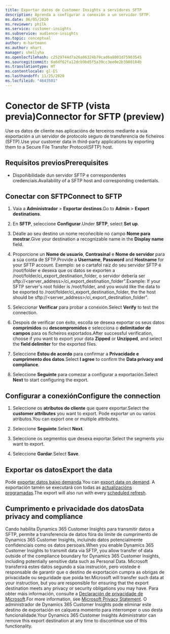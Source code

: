 ```yaml
---
title: Exportar datos de Customer Insights a servidores SFTP
description: Aprenda a configurar a conexión a un servidor SFTP.
ms.date: 06/05/2020
ms.reviewer: philk
ms.service: customer-insights
ms.subservice: audience-insights
ms.topic: conceptual
author: m-hartmann
ms.author: mhart
manager: shellyha
ms.openlocfilehash: c2529744d7a26a06324b79cad6a8001d75903545
ms.sourcegitcommit: 6a6df62fa12dcb9bd5f5a39cc3ee0e2b3988184b
ms.translationtype: HT
ms.contentlocale: gl-ES
ms.lasthandoff: 11/25/2020
ms.locfileid: "4643501"
---
```

# <a name="connector-for-sftp-preview"></a><span data-ttu-id="66cb7-103">Conector de SFTP (vista previa)</span><span class="sxs-lookup"><span data-stu-id="66cb7-103">Connector for SFTP (preview)</span></span>

<span data-ttu-id="66cb7-104">Use os datos de cliente nas aplicacións de terceiros mediante a súa exportación a un servidor de protocolo seguro de transferencia de ficheiros (SFTP).</span><span class="sxs-lookup"><span data-stu-id="66cb7-104">Use your customer data in third-party applications by exporting them to a Secure File Transfer Protocol(SFTP) host.</span></span>

## <a name="prerequisites"></a><span data-ttu-id="66cb7-105">Requisitos previos</span><span class="sxs-lookup"><span data-stu-id="66cb7-105">Prerequisites</span></span>

- <span data-ttu-id="66cb7-106">Dispoñibilidade dun servidor SFTP e correspondentes credenciais.</span><span class="sxs-lookup"><span data-stu-id="66cb7-106">Availability of a SFTP host and corresponding credentials.</span></span>

## <a name="connect-to-sftp"></a><span data-ttu-id="66cb7-107">Conectar con SFTP</span><span class="sxs-lookup"><span data-stu-id="66cb7-107">Connect to SFTP</span></span>

1. <span data-ttu-id="66cb7-108">Vaia a **Administrador** > **Exportar destinos**.</span><span class="sxs-lookup"><span data-stu-id="66cb7-108">Go to **Admin** > **Export destinations**.</span></span>

1. <span data-ttu-id="66cb7-109">En **SFTP**, seleccione **Configurar**.</span><span class="sxs-lookup"><span data-stu-id="66cb7-109">Under **SFTP**, select **Set up**.</span></span>

1. <span data-ttu-id="66cb7-110">Déalle ao seu destino un nome recoñecible no campo **Nome para mostrar**.</span><span class="sxs-lookup"><span data-stu-id="66cb7-110">Give your destination a recognizable name in the **Display name** field.</span></span>

1. <span data-ttu-id="66cb7-111">Proporcione un **Nome de usuario**, **Contrasinal** e **Nome de servidor** para a súa conta de SFTP.</span><span class="sxs-lookup"><span data-stu-id="66cb7-111">Provide a **Username**, **Password** and **Hostname** for your SFTP account.</span></span> <span data-ttu-id="66cb7-112">Exemplo: se o cartafol raíz do seu servidor SFTP é /root/folder e desexa que os datos se exporten a /root/folder/ci_export_destination_folder, o servidor debería ser sftp://<server_address>/ci_export_destination_folder".</span><span class="sxs-lookup"><span data-stu-id="66cb7-112">Example: If your SFTP server's root folder is /root/folder, and you would like the data to be exported to /root/folder/ci_export_destination_folder, the the host should be sftp://<server_address>/ci_export_destination_folder".</span></span>

1. <span data-ttu-id="66cb7-113">Seleccionar **Verificar** para probar a conexión.</span><span class="sxs-lookup"><span data-stu-id="66cb7-113">Select **Verify** to test the connection.</span></span>

1. <span data-ttu-id="66cb7-114">Despois de verificar con éxito, escolla se desexa exportar os seus datos **comprimidos** ou **descompromidos** e selecciona o **delimitador de campos** para os ficheiros exportados.</span><span class="sxs-lookup"><span data-stu-id="66cb7-114">After successful verification, choose if you want to export your data **Zipped** or **Unzipped**, and select the **field delimiter** for the exported files.</span></span>

1. <span data-ttu-id="66cb7-115">Seleccione **Estou de acordo** para confirmar a **Privacidade e cumprimento dos datos**.</span><span class="sxs-lookup"><span data-stu-id="66cb7-115">Select **I agree** to confirm the **Data privacy and compliance**.</span></span>

1. <span data-ttu-id="66cb7-116">Seleccione **Seguinte** para comezar a configurar a exportación.</span><span class="sxs-lookup"><span data-stu-id="66cb7-116">Select **Next** to start configuring the export.</span></span>

## <a name="configure-the-connection"></a><span data-ttu-id="66cb7-117">Configurar a conexión</span><span class="sxs-lookup"><span data-stu-id="66cb7-117">Configure the connection</span></span>

1. <span data-ttu-id="66cb7-118">Seleccione os **atributos do cliente** que quere exportar.</span><span class="sxs-lookup"><span data-stu-id="66cb7-118">Select the **customer attributes** you want to export.</span></span> <span data-ttu-id="66cb7-119">Pode exportar un ou varios atributos.</span><span class="sxs-lookup"><span data-stu-id="66cb7-119">You can export one or multiple attributes.</span></span>

1. <span data-ttu-id="66cb7-120">Seleccione **Seguinte**.</span><span class="sxs-lookup"><span data-stu-id="66cb7-120">Select **Next**.</span></span>

1. <span data-ttu-id="66cb7-121">Seleccione os segmentos que desexa exportar.</span><span class="sxs-lookup"><span data-stu-id="66cb7-121">Select the segments you want to export.</span></span>

1. <span data-ttu-id="66cb7-122">Seleccione **Gardar**.</span><span class="sxs-lookup"><span data-stu-id="66cb7-122">Select **Save**.</span></span>

## <a name="export-the-data"></a><span data-ttu-id="66cb7-123">Exportar os datos</span><span class="sxs-lookup"><span data-stu-id="66cb7-123">Export the data</span></span>

<span data-ttu-id="66cb7-124">Pode [exportar datos baixo demanda](export-destinations.md).</span><span class="sxs-lookup"><span data-stu-id="66cb7-124">You can [export data on demand](export-destinations.md).</span></span> <span data-ttu-id="66cb7-125">A exportación tamén se executará con todas as [actualizacións programadas](system.md#schedule-tab).</span><span class="sxs-lookup"><span data-stu-id="66cb7-125">The export will also run with every [scheduled refresh](system.md#schedule-tab).</span></span>

## <a name="data-privacy-and-compliance"></a><span data-ttu-id="66cb7-126">Cumprimento e privacidade dos datos</span><span class="sxs-lookup"><span data-stu-id="66cb7-126">Data privacy and compliance</span></span>

<span data-ttu-id="66cb7-127">Cando habilita Dynamics 365 Customer Insights para transmitir datos a SFTP, permite a transferencia de datos fóra do límite de cumprimento de Dynamics 365 Customer Insights, incluíndo datos potencialmente confidenciais como os datos persoais.</span><span class="sxs-lookup"><span data-stu-id="66cb7-127">When you enable Dynamics 365 Customer Insights to transmit data via SFTP, you allow transfer of data outside of the compliance boundary for Dynamics 365 Customer Insights, including potentially sensitive data such as Personal Data.</span></span> <span data-ttu-id="66cb7-128">Microsoft transferirá estes datos segundo a súa instrución, pero vostede é responsable de garantir que o destino de exportación cumpra as obrigas de privacidade ou seguridade que poida ter.</span><span class="sxs-lookup"><span data-stu-id="66cb7-128">Microsoft will transfer such data at your instruction, but you are responsible for ensuring that the export destination meets any privacy or security obligations you may have.</span></span> <span data-ttu-id="66cb7-129">Para obter máis información, consulte a [Declaración de privacidade de Microsoft](https://go.microsoft.com/fwlink/?linkid=396732).</span><span class="sxs-lookup"><span data-stu-id="66cb7-129">For more information, see [Microsoft Privacy Statement](https://go.microsoft.com/fwlink/?linkid=396732).</span></span>
<span data-ttu-id="66cb7-130">O administrador de Dynamics 365 Customer Insights pode eliminar este destino de exportación en calquera momento para interromper o uso desta funcionalidade.</span><span class="sxs-lookup"><span data-stu-id="66cb7-130">Your Dynamics 365 Customer Insights Administrator can remove this export destination at any time to discontinue use of this functionality.</span></span>
